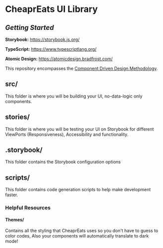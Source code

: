 # CheaprEats UI Library

## *Getting Started*

**Storybook:** https://storybook.js.org/

**TypeScript:** https://www.typescriptlang.org/

**Atomic Design:** https://atomicdesign.bradfrost.com/

This repository encompasses the [Component Driven Design Methodology](https://medium.com/the-s-curve/why-component-driven-design-drives-great-software-products-7cace364e815).

## src/
This folder is where you will be building your UI, no-data-logic only components.

## stories/
This folder is where you will be testing your UI on Storybook for different ViewPorts (Responsiveness), Accessibility and functionality.

## .storybook/
This folder contains the Storybook configuration options

## scripts/
This folder contains code generation scripts to help make development faster.

### Helpful Resources
#### Themes/ 
Contains all the styling that CheaprEats uses so you don't have to guess to color codes, Also your components will automatically translate to dark mode!
